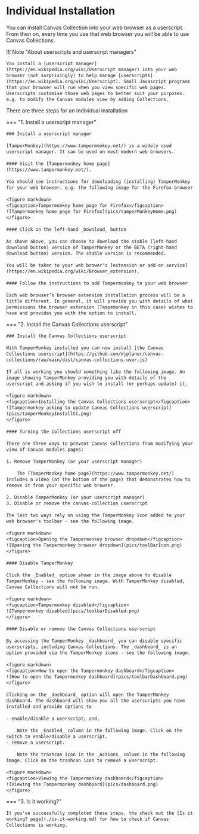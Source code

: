 # Individual Installation

You can install Canvas Collection into your web browser as a userscript. From then on, every time you use that web browser you will be able to use Canvas Collections.

!!! Note "About userscripts and userscript managers"

    You install a [userscript manager](https://en.wikipedia.org/wiki/Userscript_manager) into your web browser (not surprisingly) to help manage [userscripts](https://en.wikipedia.org/wiki/Userscript). Small Javascript programs that your browser will run when you view specific web pages. Userscripts customise those web pages to better suit your purposes. e.g. to modify the Canvas modules view by adding Collections.


There are three steps for an individual installation

=== "1. Install a userscript manager"

    ### Install a userscript manager

    [TamperMonkey](https://www.tampermonkey.net/) is a widely used userscript manager. It can be used on most modern web browsers. 

    #### Visit the [Tampermonkey home page](https://www.tampermonkey.net/).

    You should see instructions for downloading (installing) TamperMonkey for your web browser. e.g. the following image for the Firefox browser

    <figure markdown>
    <figcaption>Tampermonkey home page for Firefox</figcaption>
    ![Tampermonkey home page for Firefox](pics/tamperMonkeyHome.png)  
    </figure>

    #### Click on the left-hand _Download_ button

    As shown above, you can choose to download the stable (left-hand download button) version of TamperMonkey or the BETA (right-hand download button) version. The stable version is recommended.

    You will be taken to your web brower's [extension or add-on service](https://en.wikipedia.org/wiki/Browser_extension).

    #### Follow the instructions to add Tampermonkey to your web browser

    Each web browser’s browser extension installation process will be a little different. In general, it will provide you with details of what permissions the browser extension (Tampemonkey in this case) wishes to have and provides you with the option to install.

=== "2. Install the Canvas Collections userscript"

    ### Install the Canvas Collections userscript

    With TamperMonkey installed you can now install [the Canvas Collections userscript](https://github.com/djplaner/canvas-collections/raw/main/dist/canvas-collections.user.js)

    If all is working you should something like the following image. An image showing TamperMonkey providing you with details of the userscript and asking if you wish to install (or perhaps update) it.

    <figure markdown>
    <figcaption>Installing the Canvas Collections userscript</figcaption>
    ![Tampermonkey asking to update Canvas Collections userscript](pics/tamperMonkeyInstallCC.png)  
    </figure>

    #### Turning the Collections userscript off

    There are three ways to prevent Canvas Collections from modifying your view of Canvas modules pages:

    1. Remove TamperMonkey (or your userscript manager)

        The [TamperMonkey home page](https://www.tampermonkey.net/) includes a video (at the bottom of the page) that demonstrates how to remove it from your specific web browser.

    2. Disable TamperMonkey (or your userscript manager)
    3. Disable or remove the canvas-collection userscript

    The last two ways rely on using the TamperMonkey icon added to your web browser's toolbar - see the following image.

    <figure markdown>
    <figcaption>Opening the Tampermonkey browser dropdown</figcaption>
    ![Opening the Tampermonkey browser dropdown](pics/toolBarIcon.png)  
    </figure>

    #### Disable TamperMonkey

    Click the _Enabled_ option shown in the image above to disable TamperMonkey - see the following image. With TamperMonkey disabled, Canvas Collections will not be run.

    <figure markdown>
    <figcaption>Tampermonkey disabled</figcaption>
    ![Tampermonkey disabled](pics/toolbarDisabled.png)  
    </figure>

    #### Disable or remove the Canvas Collections userscript

    By accessing the TamperMonkey _dashboard_ you can disable specific userscripts, including Canvas Collections. The _dashboard_ is an option provided via the TamperMonkey icons - see the following image.

    <figure markdown>
    <figcaption>How to open the Tampermonkey dashboard</figcaption>
    ![How to open the Tampermonkey dashboard](pics/toolbarDashboard.png)  
    </figure>

    Clicking on the _dashboard_ option will open the TamperMonkey dashboard. The dashboard will show you all the userscripts you have installed and provide options to 

    - enable/disable a userscript; and,

        Note the _Enabled_ column in the following image. Click on the switch to enable/disable a userscript.
    - remove a userscript.

        Note the trashcan icon in the _Actions_ column in the following image. Click on the trashcan icon to remove a userscript.

    <figure markdown>
    <figcaption>Viewing the Tampermonkey dashboard</figcaption>
    ![Viewing the Tampermonkey dashboard](pics/dashboard.png)  
    </figure>

=== "3. Is it working?"

    It you've successfully completed these steps, the check out the [Is it working? page](./is-it-working.md) for how to check if Canvas Collections is working.
